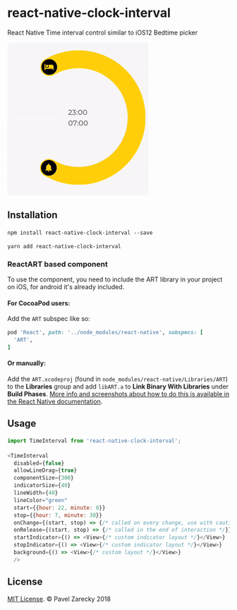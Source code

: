 # react-native-clock-interval
React Native Time interval control similar to iOS12 Bedtime picker

![](clock-interval.gif)

## Installation

`npm install react-native-clock-interval --save`

`yarn add react-native-clock-interval`

### ReactART based component

To use the component, you need to include the ART library in your project on iOS, for android it's already included.

#### For CocoaPod users:

Add the `ART` subspec like so:
```ruby
pod 'React', path: '../node_modules/react-native', subspecs: [
  'ART',
]
```

#### Or manually:

Add the `ART.xcodeproj` (found in `node_modules/react-native/Libraries/ART`) to the **Libraries** group and add `libART.a` to **Link Binary With Libraries** under **Build Phases**. [More info and screenshots about how to do this is available in the React Native documentation](http://facebook.github.io/react-native/docs/linking-libraries-ios.html#content).

## Usage

```js
import TimeInterval from 'react-native-clock-interval';

<TimeInterval
  disabled={false}
  allowLineDrag={true}
  componentSize={300}
  indicatorSize={40}
  lineWidth={40}
  lineColor="green"
  start={{hour: 22, minute: 0}}
  stop={{hour: 7, minute: 30}}
  onChange={(start, stop) => {/* called on every change, use with caution */}}
  onRelease={(start, stop) => {/* called in the end of interaction */}}
  startIndicator={() => <View>{/* custom indicator layout */}</View>} 
  stopIndicator={() => <View>{/* custom indicator layout */}</View>} 
  background={() => <View>{/* custom layout */}</View>}
  />
```

## License

[MIT License](http://opensource.org/licenses/mit-license.html). © Pavel Zarecky 2018

